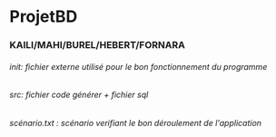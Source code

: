 # ProjetBD
### KAILI/MAHI/BUREL/HEBERT/FORNARA
###### init: fichier externe utilisé pour le bon fonctionnement du programme
###### src: fichier code générer + fichier sql
###### scénario.txt : scénario verifiant le bon déroulement de l'application
